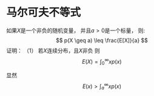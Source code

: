 
# 马尔可夫不等式
如果$X$是一个非负的随机变量， 并且$a > 0$是一个标量， 则:
$$
p(X \geq a) \leq \frac{E[X]}{a}
$$
证明：
（1） 若$X$连续分布，且$X$非负 则
$$
E(X) = \int_{0}^{\infty}xp(x)
$$

显然
$$
E(x) > \int_{a}^{\infty}xp(x)
$$
